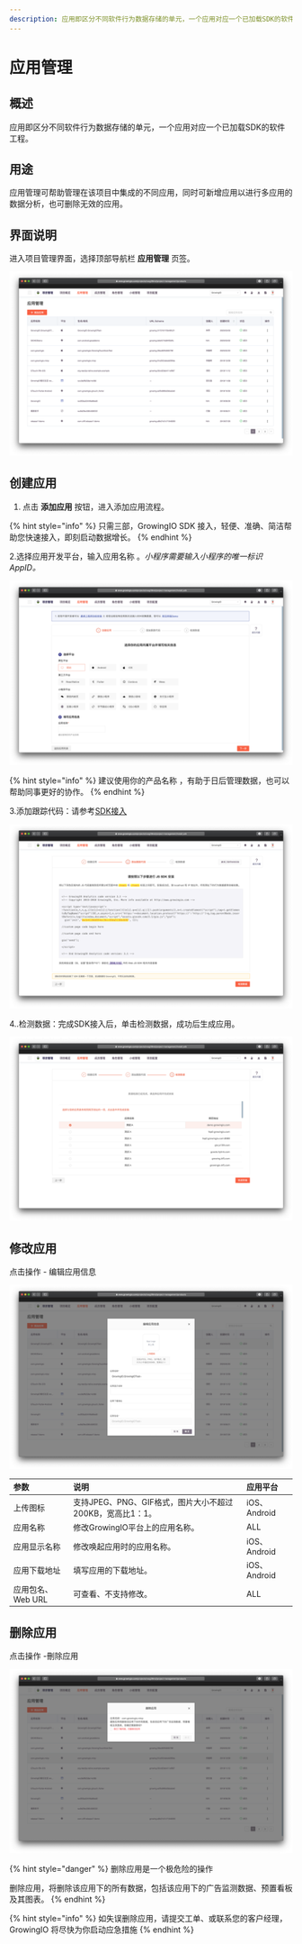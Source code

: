```yaml
---
description: 应用即区分不同软件行为数据存储的单元，一个应用对应一个已加载SDK的软件工程。
---
```


# 应用管理

## 概述

应用即区分不同软件行为数据存储的单元，一个应用对应一个已加载SDK的软件工程。

## 用途

应用管理可帮助管理在该项目中集成的不同应用，同时可新增应用以进行多应用的数据分析，也可删除无效的应用。

## 界面说明

进入项目管理界面，选择顶部导航栏 **应用管理** 页签。

![](../../.gitbook/assets/ying-mu-jie-tu-20200418-xia-wu-4.22.07.png)

## 创建应用

1. 点击 **添加应用** 按钮，进入添加应用流程。

{% hint style="info" %}
只需三部，GrowingIO SDK 接入，轻便、准确、简洁帮助您快速接入，即刻启动数据增长。
{% endhint %}

   2.选择应用开发平台，输入应用名称 。_小程序需要输入小程序的唯一标识AppID。_

![](../../.gitbook/assets/ying-mu-jie-tu-20200418-xia-wu-4.27.36.png)

{% hint style="info" %}
建议使用你的产品名称 ，有助于日后管理数据，也可以帮助同事更好的协作。
{% endhint %}

3.添加跟踪代码：请参考[SDK接入](../../developer-manual/sdkintegrated/)

![](../../.gitbook/assets/ying-mu-jie-tu-20200418-xia-wu-4.28.47.png)

4..检测数据：完成SDK接入后，单击检测数据，成功后生成应用。

![](../../.gitbook/assets/ying-mu-jie-tu-20200418-xia-wu-4.30.14.png)

## 修改应用

点击操作 - 编辑应用信息

![](../../.gitbook/assets/ying-mu-jie-tu-20200418-xia-wu-4.36.09.png)

| 参数 | 说明 | 应用平台 |
| :--- | :--- | :--- |
| 上传图标 | 支持JPEG、PNG、GIF格式，图片大小不超过200KB，宽高比1：1。 | iOS、Android |
| 应用名称 | 修改GrowingIO平台上的应用名称。 | ALL |
| 应用显示名称 | 修改唤起应用时的应用名称。 | iOS、Android |
| 应用下载地址 | 填写应用的下载地址。 | iOS、Android |
| 应用包名、Web URL | 可查看、不支持修改。 | ALL |

## 删除应用

点击操作 -刪除应用

![](../../.gitbook/assets/ying-mu-jie-tu-20200418-xia-wu-4.37.19.png)

{% hint style="danger" %}
删除应用是一个极危险的操作

删除应用，将删除该应用下的所有数据，包括该应用下的广告监测数据、预置看板及其图表。
{% endhint %}

{% hint style="info" %}
如失误删除应用，请提交工单、或联系您的客户经理，GrowingIO 将尽快为你启动应急措施
{% endhint %}

